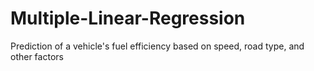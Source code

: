# Multiple-Linear-Regression
Prediction of a vehicle's fuel efficiency based on speed, road type, and other factors
